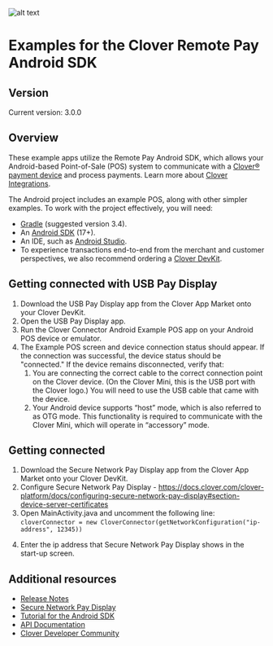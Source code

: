 ![alt text](https://www.clover.com/assets/images/public-site/press/clover_primary_gray_rgb.png)

# Examples for the Clover Remote Pay Android SDK

## Version

Current version: 3.0.0

## Overview

These example apps utilize the Remote Pay Android SDK, which allows your Android-based Point-of-Sale (POS) system to communicate with a [Clover® payment device](https://www.clover.com/pos-hardware/) and process payments. Learn more about [Clover Integrations](https://www.clover.com/integrations).

The Android project includes an example POS, along with other simpler examples. To work with the project effectively, you will need:
- [Gradle](https://gradle.org) (suggested version 3.4).
- An [Android SDK](http://developer.android.com/sdk/index.html) (17+).
- An IDE, such as [Android Studio](http://developer.android.com/tools/studio/index.html).
- To experience transactions end-to-end from the merchant and customer perspectives, we also recommend ordering a [Clover DevKit](http://cloverdevkit.com/collections/devkits/products/clover-mini-dev-kit).

## Getting connected with USB Pay Display
1. Download the USB Pay Display app from the Clover App Market onto your Clover DevKit. 
2. Open the USB Pay Display app.
3. Run the Clover Connector Android Example POS app on your Android POS device or emulator.
4. The Example POS screen and device connection status should appear. If the connection was successful, the device status should be "connected." If the device remains disconnected, verify that:
	1) You are connecting the correct cable to the correct connection point on the Clover device. (On the Clover Mini, this is the USB port with the Clover logo.) You will need to use the USB cable that came with the device.
	2) Your Android device supports “host” mode, which is also referred to as OTG mode. This functionality is required to communicate with the Clover Mini, which will operate in “accessory” mode.
	
## Getting connected
1. Download the Secure Network Pay Display app from the Clover App Market onto your Clover DevKit.
2. Configure Secure Network Pay Display - https://docs.clover.com/clover-platform/docs/configuring-secure-network-pay-display#section-device-server-certificates
3. Open MainActivity.java and uncomment the following line: 
    ```cloverConnector = new CloverConnector(getNetworkConfiguration("ip-address", 12345))```
4) Enter the ip address that Secure Network Pay Display shows in the start-up screen.

## Additional resources

* [Release Notes](https://github.com/clover/remote-pay-android/releases)
* [Secure Network Pay Display](https://docs.clover.com/clover-platform/docs/pay-display-apps#section--secure-network-pay-display-)
* [Tutorial for the Android SDK](https://docs.clover.com/clover-platform/docs/android)
* [API Documentation](https://clover.github.io/remote-pay-android/2.0.0/docs/)
* [Clover Developer Community](https://community.clover.com/index.html)
